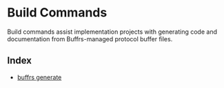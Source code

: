 # Build Commands

Build commands assist implementation projects with generating code and
documentation from Buffrs-managed protocol buffer files.

## Index

* [buffrs generate](buffrs-generate.md)